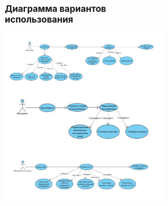 # Диаграмма вариантов использования

![Диаграмма вариантов использования](superadmin.png)
![Диаграмма вариантов использования](manager.png)
![Диаграмма вариантов использования](simpleuser.png)
